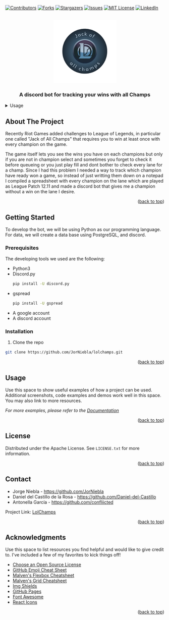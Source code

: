 <div id="top"></div>

[![Contributors][contributors-shield]][contributors-url]
[![Forks][forks-shield]][forks-url]
[![Stargazers][stars-shield]][stars-url]
[![Issues][issues-shield]][issues-url]
[![MIT License][license-shield]][license-url]
[![LinkedIn][linkedin-shield]][linkedin-url]


<!-- PROJECT LOGO -->
<br />
<div align="center">
  <img src="images/logo.png" alt="logo" width=200 height=200></img>
  <h3 align="center">A discord bot for tracking your wins with all Champs</h3>
</div>



<!-- TABLE OF CONTENTS -->
<details>
  <summary>Usage</summary>
  <ol>
    <li>
      <a href="#about-the-project">About The Project</a>
    </li>
    <li>
      <a href="#getting-started">Getting Started</a>
      <ul>
        <li><a href="#prerequisites">Prerequisites</a></li>
        <li><a href="#installation">Installation</a></li>
      </ul>
    </li>
    <li><a href="#usage">Usage</a></li>
    <li><a href="#roadmap">Roadmap</a></li>
    <li><a href="#contributing">Contributing</a></li>
    <li><a href="#license">License</a></li>
    <li><a href="#contact">Contact</a></li>
    <li><a href="#acknowledgments">Acknowledgments</a></li>
  </ol>
</details>



<!-- ABOUT THE PROJECT -->
## About The Project

Recently Riot Games added challenges to League of Legends, in particular one called "Jack of All Champs" that requires you to win at least once with every champion on the game.

The game itself lets you see the wins you have on each champions but only if you are not in champion select and sometimes you forget to check it before queueing or you just play fill and dont bother to check every lane for a champ. Since I had this problem I needed a way to track which champion have ready won a game, so instead of just writting them down on a notepad I compiled a spreadsheet with every champion on the lane which are played as League Patch 12.11 and made a discord bot that gives me a champion without a win on the lane I desire.


<p align="right">(<a href="#top">back to top</a>)</p>



<!-- GETTING STARTED -->
## Getting Started

To develop the bot, we will be using Python as our programming language. For data, we will create a data base using PostgreSQL, and discord.

### Prerequisites

The developing tools we used are the following:

* Python3
* Discord.py
  ```sh
  pip install -U discord.py      
  ```
* gspread
  ```sh
  pip install -U gspread      
  ```
* A google account
* A discord account
  

### Installation

1.  Clone the repo
   ```sh
   git clone https://github.com/JorNiebla/lolchamps.git
   ```

<p align="right">(<a href="#top">back to top</a>)</p>

<!-- USAGE EXAMPLES -->
## Usage

Use this space to show useful examples of how a project can be used. Additional screenshots, code examples and demos work well in this space. You may also link to more resources.

_For more examples, please refer to the [Documentation](https://example.com)_

<p align="right">(<a href="#top">back to top</a>)</p>


<!-- LICENSE -->
## License

Distributed under the Apache License. See `LICENSE.txt` for more information.

<p align="right">(<a href="#top">back to top</a>)</p>



<!-- CONTACT -->
## Contact

* Jorge Niebla - https://github.com/JorNiebla
* Daniel del Castillo de la Rosa - https://github.com/Daniel-del-Castillo
* Antonella García - https://github.com/confliicted

Project Link: [LolChamps](https://github.com/JorNiebla/lolchamps)

<p align="right">(<a href="#top">back to top</a>)</p>



<!-- ACKNOWLEDGMENTS -->
## Acknowledgments

Use this space to list resources you find helpful and would like to give credit to. I've included a few of my favorites to kick things off!

* [Choose an Open Source License](https://choosealicense.com)
* [GitHub Emoji Cheat Sheet](https://www.webpagefx.com/tools/emoji-cheat-sheet)
* [Malven's Flexbox Cheatsheet](https://flexbox.malven.co/)
* [Malven's Grid Cheatsheet](https://grid.malven.co/)
* [Img Shields](https://shields.io)
* [GitHub Pages](https://pages.github.com)
* [Font Awesome](https://fontawesome.com)
* [React Icons](https://react-icons.github.io/react-icons/search)

<p align="right">(<a href="#top">back to top</a>)</p>



<!-- MARKDOWN LINKS & IMAGES -->
<!-- https://www.markdownguide.org/basic-syntax/#reference-style-links -->
[contributors-shield]: https://img.shields.io/github/contributors/JorNiebla/lolchamps.svg?style=for-the-badge
[contributors-url]: https://github.com/JorNiebla/lolchamps/graphs/contributors
[forks-shield]: https://img.shields.io/github/forks/JorNiebla/lolchamps.svg?style=for-the-badge
[forks-url]: https://github.com/JorNiebla/lolchamps/network/members
[stars-shield]: https://img.shields.io/github/stars/JorNiebla/lolchamps.svg?style=for-the-badge
[stars-url]: https://github.com/JorNiebla/lolchamps/stargazers
[issues-shield]: https://img.shields.io/github/issues/JorNiebla/lolchamps.svg?style=for-the-badge
[issues-url]: https://github.com/JorNiebla/lolchamps/issues
[license-shield]: https://img.shields.io/github/license/JorNiebla/lolchamps.svg?style=for-the-badge
[license-url]: https://github.com/JorNiebla/lolchamps/blob/master/LICENSE
[linkedin-shield]: https://img.shields.io/badge/-LinkedIn-black.svg?style=for-the-badge&logo=linkedin&colorB=555
[linkedin-url]: https://www.linkedin.com/in/jorge-niebla-n%C3%BA%C3%B1ez/
[product-screenshot]: images/Blitzcrank.png

